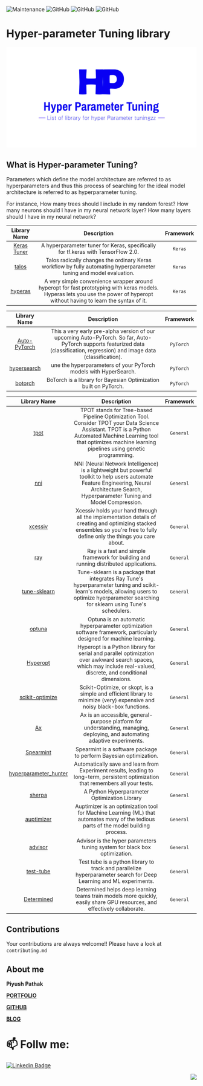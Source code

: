 ![Maintenance](https://img.shields.io/badge/Maintained%3F-YES-green.svg)
![GitHub](https://img.shields.io/badge/Release-PROD-yellow.svg)
![GitHub](https://img.shields.io/badge/Languages-MULTI-blue.svg)
![GitHub](https://img.shields.io/badge/License-MIT-lightgrey.svg)

# Hyper-parameter Tuning library

![CV logo](https://github.com/balavenkatesh3322/hyperparameter_tuning/blob/master/logo.jpg)

## What is Hyper-parameter Tuning?
Parameters which define the model architecture are referred to as hyperparameters and thus this process of searching for the ideal model architecture is referred to as hyperparameter tuning.

For instance,
How many trees should I include in my random forest?
How many neurons should I have in my neural network layer?
How many layers should I have in my neural network?

| Library Name | Description | Framework |
|   :---:      |     :---:      |     :---:     |
| [Keras Tuner]( https://github.com/keras-team/keras-tuner)  | A hyperparameter tuner for Keras, specifically for tf.keras with TensorFlow 2.0.   | `Keras`
| [talos]( https://github.com/autonomio/talos)  | Talos radically changes the ordinary Keras workflow by fully automating hyperparameter tuning and model evaluation.   | `Keras`
| [hyperas]( https://github.com/maxpumperla/hyperas)  | A very simple convenience wrapper around hyperopt for fast prototyping with keras models. Hyperas lets you use the power of hyperopt without having to learn the syntax of it.   | `Keras`


| Library Name | Description | Framework |
|   :---:      |     :---:      |     :---:     |
| [Auto-PyTorch](https://github.com/automl/Auto-PyTorch)  | This a very early pre-alpha version of our upcoming Auto-PyTorch. So far, Auto-PyTorch supports featurized data (classification, regression) and image data (classification).   | `PyTorch`
| [hypersearch]( https://github.com/kevinzakka/hypersearch)  | une the hyperparameters of your PyTorch models with HyperSearch.   | `PyTorch`
| [botorch]( https://github.com/pytorch/botorch)  | BoTorch is a library for Bayesian Optimization built on PyTorch.   | `PyTorch`

| Library Name | Description | Framework |
|   :---:      |     :---:      |     :---:     |
| [tpot]( https://github.com/EpistasisLab/tpot)  | TPOT stands for Tree-based Pipeline Optimization Tool. Consider TPOT your Data Science Assistant. TPOT is a Python Automated Machine Learning tool that optimizes machine learning pipelines using genetic programming.   | `General`
| [nni]( https://github.com/microsoft/nni)  | NNI (Neural Network Intelligence) is a lightweight but powerful toolkit to help users automate Feature Engineering, Neural Architecture Search, Hyperparameter Tuning and Model Compression.   | `General`
| [xcessiv]( https://github.com/reiinakano/xcessiv)  | Xcessiv holds your hand through all the implementation details of creating and optimizing stacked ensembles so you're free to fully define only the things you care about.  | `General`
| [ray]( https://github.com/ray-project/ray)  | Ray is a fast and simple framework for building and running distributed applications.   | `General`
| [tune-sklearn]( https://github.com/ray-project/tune-sklearn)  | Tune-sklearn is a package that integrates Ray Tune's hyperparameter tuning and scikit-learn's models, allowing users to optimize hyerparameter searching for sklearn using Tune's schedulers.   | `General`
| [optuna]( https://github.com/optuna/optuna)  | Optuna is an automatic hyperparameter optimization software framework, particularly designed for machine learning.   | `General`
| [Hyperopt]( https://github.com/hyperopt/hyperopt)  | Hyperopt is a Python library for serial and parallel optimization over awkward search spaces, which may include real-valued, discrete, and conditional dimensions.   | `General`
| [scikit-optimize]( https://github.com/scikit-optimize/scikit-optimize)  | Scikit-Optimize, or skopt, is a simple and efficient library to minimize (very) expensive and noisy black-box functions.   | `General`
| [Ax]( https://github.com/facebook/Ax)  |Ax is an accessible, general-purpose platform for understanding, managing, deploying, and automating adaptive experiments.   | `General`
| [Spearmint]( https://github.com/HIPS/Spearmint)  |Spearmint is a software package to perform Bayesian optimization.   | `General`
| [hyperparameter_hunter]( https://github.com/HunterMcGushion/hyperparameter_hunter)  | Automatically save and learn from Experiment results, leading to long-term, persistent optimization that remembers all your tests.   | `General`
| [sherpa]( https://github.com/sherpa-ai/sherpa)  |  A Python Hyperparameter Optimization Library   | `General`
| [auptimizer]( https://github.com/LGE-ARC-AdvancedAI/auptimizer)  | Auptimizer is an optimization tool for Machine Learning (ML) that automates many of the tedious parts of the model building process.   | `General`
| [advisor]( https://github.com/tobegit3hub/advisor)  | Advisor is the hyper parameters tuning system for black box optimization.   | `General`
| [test-tube](https://github.com/williamFalcon/test-tube ) | Test tube is a python library to track and parallelize hyperparameter search for Deep Learning and ML experiments.   | `General`
| [Determined]( https://github.com/determined-ai/determined)  | Determined helps deep learning teams train models more quickly, easily share GPU resources, and effectively collaborate.   | `General`


## Contributions
Your contributions are always welcome!!
Please have a look at `contributing.md`

## About me

**Piyush Pathak**

[**PORTFOLIO**](https://anirudhrapathak3.wixsite.com/piyush)

[**GITHUB**](https://github.com/piyushpathak03)

[**BLOG**](https://medium.com/@piyushpathak03)


# 📫 Follw me: 

[![Linkedin Badge](https://img.shields.io/badge/-PiyushPathak-blue?style=flat-square&logo=Linkedin&logoColor=white&link=https://www.linkedin.com/in/piyushpathak03/)](https://www.linkedin.com/in/piyushpathak03/)

<p  align="right"><img height="100" src = "https://media.giphy.com/media/l3URDstnIjBNY7rwLB/giphy.gif"></p>
